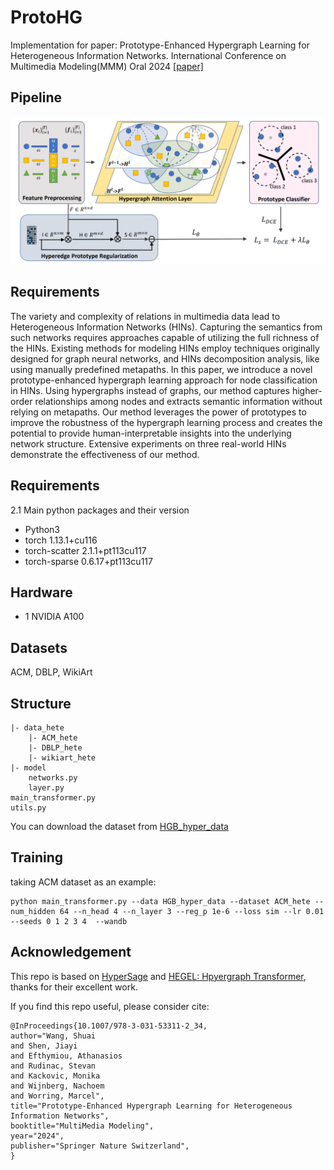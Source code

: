 # ProtoHG
Implementation for paper: Prototype-Enhanced Hypergraph Learning for Heterogeneous Information Networks. International Conference on Multimedia Modeling(MMM) Oral 2024 [[paper]](https://link.springer.com/chapter/10.1007/978-3-031-53311-2_34)


## Pipeline
<div align=center>
<img src='pipeline.jpg' width='800'>
</div>

## Requirements
The variety and complexity of relations in multimedia data lead to Heterogeneous Information Networks (HINs). Capturing the semantics from such networks requires approaches capable of utilizing the full richness of the HINs. Existing methods for modeling HINs employ techniques originally designed for graph neural networks, and HINs decomposition analysis, like using manually predefined metapaths. In this paper, we introduce a novel prototype-enhanced hypergraph learning approach for node classification in HINs. Using hypergraphs instead of graphs, our method captures higher-order relationships among nodes and extracts semantic information without relying on metapaths. Our method leverages the power of prototypes to improve the robustness of the hypergraph learning process and creates the potential to provide human-interpretable insights into the underlying network structure. Extensive experiments on three real-world HINs demonstrate the effectiveness of our method.




## Requirements
2.1 Main python packages and their version
- Python3
- torch                         1.13.1+cu116
- torch-scatter                 2.1.1+pt113cu117
- torch-sparse                  0.6.17+pt113cu117

## Hardware
- 1 NVIDIA A100

## Datasets
ACM, DBLP, WikiArt

## Structure
```
|- data_hete
    |- ACM_hete
    |- DBLP_hete
    |- wikiart_hete
|- model
    networks.py
    layer.py
main_transformer.py
utils.py
```
You can download the dataset from [HGB_hyper_data](https://drive.google.com/drive/folders/1-D7_ngtEH0GlqEDtwxdxtDkNVRduYzBZ?usp=sharing)


## Training

taking ACM dataset as an example:
```
python main_transformer.py --data HGB_hyper_data --dataset ACM_hete --num_hidden 64 --n_head 4 --n_layer 3 --reg_p 1e-6 --loss sim --lr 0.01 --seeds 0 1 2 3 4  --wandb
```

## Acknowledgement
This repo is based on [HyperSage](https://github.com/worring/HyperMessage) and [HEGEL: Hpyergraph Transformer](https://github.com/hpzhang94/hegel_sum), thanks for their excellent work.


If you find this repo useful, please consider cite: 
```
@InProceedings{10.1007/978-3-031-53311-2_34,
author="Wang, Shuai
and Shen, Jiayi
and Efthymiou, Athanasios
and Rudinac, Stevan
and Kackovic, Monika
and Wijnberg, Nachoem
and Worring, Marcel",
title="Prototype-Enhanced Hypergraph Learning for Heterogeneous Information Networks",
booktitle="MultiMedia Modeling",
year="2024",
publisher="Springer Nature Switzerland",
}
```